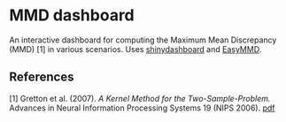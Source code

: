 # MMD dashboard
An interactive dashboard for computing the Maximum Mean Discrepancy (MMD) [1] in various scenarios. Uses [shinydashboard](https://rstudio.github.io/shinydashboard/) and [EasyMMD](https://github.com/AnthonyEbert/EasyMMD).


## References
[1] Gretton et al. (2007). *A Kernel Method for the Two-Sample-Problem.* Advances in Neural Information Processing Systems 19 (NIPS 2006). [pdf](https://proceedings.neurips.cc/paper/2006/hash/e9fb2eda3d9c55a0d89c98d6c54b5b3e-Abstract.html)
